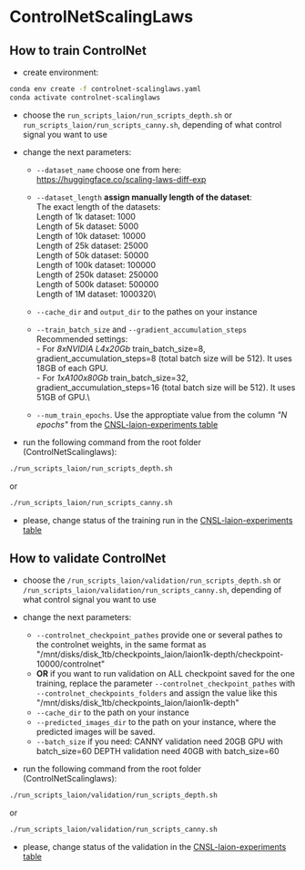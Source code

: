 # ControlNetScalingLaws

## How to train ControlNet
- create environment:
```bash
conda env create -f controlnet-scalinglaws.yaml
conda activate controlnet-scalinglaws
```

- choose the `run_scripts_laion/run_scripts_depth.sh` or  `run_scripts_laion/run_scripts_canny.sh`, depending of what control signal you want to use
- change the next parameters:
    - `--dataset_name` choose one from here: https://huggingface.co/scaling-laws-diff-exp 
    - `--dataset_length` **assign manually length of the dataset**: \
        The exact length of the datasets: \
        Length of 1k dataset: 1000 \
        Length of 5k dataset: 5000\
        Length of 10k dataset: 10000\
        Length of 25k dataset: 25000\
        Length of 50k dataset: 50000\
        Length of 100k dataset: 100000\
        Length of 250k dataset: 250000\
        Length of 500k dataset: 500000\
        Length of 1M dataset: 1000320\

    - `--cache_dir` and `output_dir` to the pathes on your instance
    - `--train_batch_size` and `--gradient_accumulation_steps`\
        Recommended settings:\
            - For *8xNVIDIA L4x20Gb* train_batch_size=8, gradient_accumulation_steps=8 (total batch size will be 512). It uses 18GB of each GPU.\
            - For *1xA100x80Gb* train_batch_size=32, gradient_accumulation_steps=16 (total batch size will be 512).  It uses 51GB of GPU.\

    - `--num_train_epochs`. Use the approptiate value from the column *"N epochs"* from the [CNSL-laion-experiments table](https://docs.google.com/spreadsheets/d/12bNp6eeGgbk5-dIs7k14o6D3QN097ezFrFxOkJutdXQ/edit#gid=0) 

- run the following command from the root folder (ControlNetScalinglaws):
```bash
./run_scripts_laion/run_scripts_depth.sh
```
or 
```bash
./run_scripts_laion/run_scripts_canny.sh
```
- please, change status of the training run in the [CNSL-laion-experiments table](https://docs.google.com/spreadsheets/d/12bNp6eeGgbk5-dIs7k14o6D3QN097ezFrFxOkJutdXQ/edit#gid=0)


## How to validate ControlNet
- choose the `/run_scripts_laion/validation/run_scripts_depth.sh` or  `/run_scripts_laion/validation/run_scripts_canny.sh`, depending of what control signal you want to use
- change the next parameters:
    - `--controlnet_checkpoint_pathes` provide one or several pathes to the controlnet weights, in the same format as "/mnt/disks/disk_1tb/checkpoints_laion/laion1k-depth/checkpoint-10000/controlnet"
    - **OR** if you want to run validation on ALL checkpoint saved for the one training, replace the parameter `--controlnet_checkpoint_pathes` with `--controlnet_checkpoints_folders` and assign the value like this "/mnt/disks/disk_1tb/checkpoints_laion/laion1k-depth"
    - `--cache_dir` to the path on your instance
    - `--predicted_images_dir` to the path on your instance, where the predicted images will be saved.
    - `--batch_size` if you need:
        CANNY validation need 20GB GPU with batch_size=60
        DEPTH validation need 40GB with batch_size=60

- run the following command from the root folder (ControlNetScalinglaws):
```bash
./run_scripts_laion/validation/run_scripts_depth.sh
```
or 
```bash
./run_scripts_laion/validation/run_scripts_canny.sh
```
- please, change status of the validation in the [CNSL-laion-experiments table](https://docs.google.com/spreadsheets/d/12bNp6eeGgbk5-dIs7k14o6D3QN097ezFrFxOkJutdXQ/edit#gid=0)